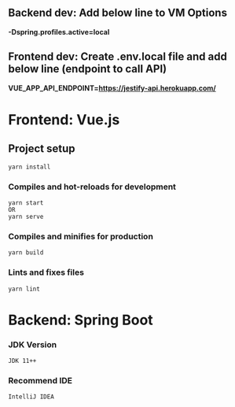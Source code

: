 ## Backend dev: Add below line to VM Options
**-Dspring.profiles.active=local**

## Frontend dev: Create .env.local file and add below line (endpoint to call API)
**VUE_APP_API_ENDPOINT=https://jestify-api.herokuapp.com/**

# Frontend: Vue.js

## Project setup
```
yarn install
```

### Compiles and hot-reloads for development
```
yarn start
OR
yarn serve
```

### Compiles and minifies for production
```
yarn build
```

### Lints and fixes files
```
yarn lint
```
# Backend: Spring Boot

### JDK Version
```
JDK 11++
```

### Recommend IDE
```
IntelliJ IDEA
```
